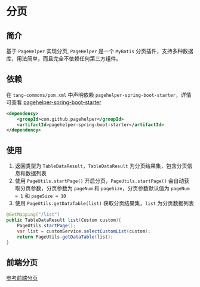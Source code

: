 # 分页

## 简介

基于 `PageHelper` 实现分页, `PageHelper` 是一个 `MyBatis` 分页插件，支持多种数据库，用法简单，而且完全不依赖任何第三方组件。

## 依赖

在 `tang-commons/pom.xml` 中声明依赖 `pagehelper-spring-boot-starter`，详情可查看 [pagehelper-spring-boot-starter](https://gitee.com/tangllty/tang-boot/blob/master/tang-commons/pom.xml#L25-L28)

```xml
<dependency>
    <groupId>com.github.pagehelper</groupId>
    <artifactId>pagehelper-spring-boot-starter</artifactId>
</dependency>
```

## 使用

1. 返回类型为 `TableDataResult`，`TableDataResult` 为分页结果集，包含分页信息和数据列表
2. 使用 `PageUtils.startPage()` 开启分页，`PageUtils.startPage()` 会自动获取分页参数，分页参数为 `pageNum` 和 `pageSize`，分页参数默认值为 `pageNum = 1` 和 `pageSize = 10`
3. 使用 `PageUtils.getDataTable(list)` 获取分页结果集，`list` 为分页数据列表

```java
@GetMapping("/list")
public TableDataResult list(Custom custom){
    PageUtils.startPage();
    var list = customService.selectCustomList(custom);
    return PageUtils.getDataTable(list);
}
```

## 前端分页

[参考前端分页](/tang-vue/pagination.md)
